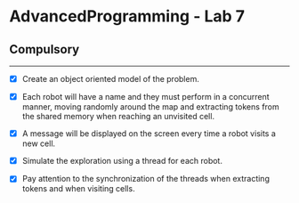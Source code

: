 # AdvancedProgramming - Lab 7

## Compulsory

----------

- [x] Create an object oriented model of the problem.
- [x] Each robot will have a name and they must perform in a concurrent manner, moving randomly around the map and extracting tokens from the shared memory when reaching an unvisited cell.
- [x] A message will be displayed on the screen every time a robot visits a new cell.
- [x] Simulate the exploration using a thread for each robot.
- [x] Pay attention to the synchronization of the threads when extracting tokens and when visiting cells.

